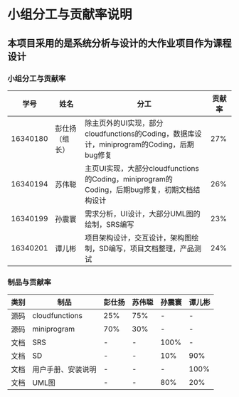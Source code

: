 ﻿# 小组分工与贡献率说明

## 本项目采用的是系统分析与设计的大作业项目作为课程设计

### 小组分工与贡献率

|学号    |姓名|分工|贡献率|
|--------|----|----|------|
|16340180|彭仕扬（组长）|除主页外的UI实现，部分cloudfunctions的Coding，数据库设计，miniprogram的Coding，后期bug修复|27%|
|16340194|苏伟聪|主页UI实现，大部分cloudfunctions的Coding，miniprogram的Coding，后期bug修复，初期文档结构设计|26%|
|16340199|孙震寰|需求分析，UI设计，大部分UML图的绘制，SRS编写|23%|
|16340201|谭儿彬|项目架构设计，交互设计，架构图绘制，SD编写，项目文档整理，产品测试|24%|

### 制品与贡献率

|类别 |制品|彭仕扬|苏伟聪|孙震寰|谭儿彬|
|-|-|-|-|-|-|
|源码|cloudfunctions|25%|75%|-|-|
|源码|miniprogram|70%|30%|-|-|
|文档|SRS|-|-|100%|-|
|文档|SD|-|-|10%|90%|
|文档|用户手册、安装说明|-|-|-|100%|
|文档|UML图|-|-|80%|20%|


